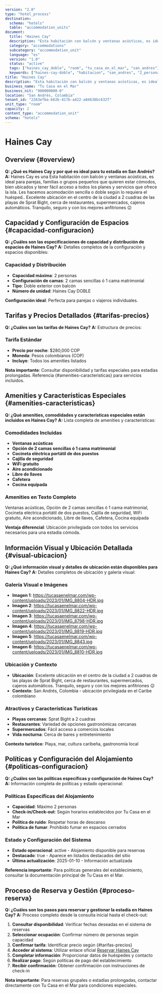 ```yaml
---
version: "2.0"
type: "hotel_process"
destination:
  schema: "hotels"
  table: "accommodation_units"
document:
  title: "Haines Cay"
  description: "Esta habitación con balcón y ventanas acústicas, es ideal para parejas, familias  o grupos pequeños que quieren estar cómodos, bien ubicados y tener fácil acceso a todos los planes y servicios que ofrece la isla. Les hacemos acomodación sencilla o doble según lo requiera el huésped."
  category: "accommodations"
  subcategory: "accommodation_unit"
  language: "es"
  version: "1.0"
  status: "active"
  tags: ["haines_cay_doble", "room", "tu_casa_en_el_mar", "san_andres"]
  keywords: ["haines-cay-doble", "habitacion", "san_andres", "2_personas", "aire_acondicionado", "wifi"]
title: "Haines Cay"
description: "Esta habitación con balcón y ventanas acústicas, es ideal para parejas, familias  o grupos pequeños que quieren estar cómodos, bien ubicados y tener fácil acceso a todos los planes y servicios que ofrece la isla. Les hacemos acomodación sencilla o doble según lo requiera el huésped."
business_name: "Tu Casa en el Mar"
business_nit: "900000000-0"
location: "San Andrés, Colombia"
tenant_id: "2263efba-b62b-417b-a422-a84638bc632f"
unit_type: "room"
capacity: 2
content_type: "accommodation_unit"
schema: "hotels"
---
```


# Haines Cay

## Overview {#overview}

**Q: ¿Qué es Haines Cay y por qué es ideal para tu estadía en San Andrés?**
**A:** Haines Cay es una Esta habitación con balcón y ventanas acústicas, es ideal para parejas, familias  o grupos pequeños que quieren estar cómodos, bien ubicados y tener fácil acceso a todos los planes y servicios que ofrece la isla. Les hacemos acomodación sencilla o doble según lo requiera el huésped.. Excelente ubicación en el centro de la ciudad a 2 cuadras de las playas de Sprat Bight, cerca de restaurantes, supermercados, cajeros automáticos. Tranquilo, seguro y con los mejores anfitriones 😉

## Capacidad y Configuración de Espacios {#capacidad-configuracion}

**Q: ¿Cuáles son las especificaciones de capacidad y distribución de espacios de Haines Cay?**
**A:** Detalles completos de la configuración y espacios disponibles:

### Capacidad y Distribución
- **Capacidad máxima**: 2 personas <!-- EXTRAE: capacity.max_capacity -->
- **Configuración de camas**: 2 camas sencillas ó 1 cama matrimonial <!-- EXTRAE: bed_configuration -->
- **Tipo**: Doble exterior con balcón <!-- EXTRAE: room_type -->
- **Número de unidad**: Haines Cay DOBLE <!-- EXTRAE: unit_number -->

**Configuración ideal**: Perfecta para parejas o viajeros individuales.

## Tarifas y Precios Detallados {#tarifas-precios}

**Q: ¿Cuáles son las tarifas de Haines Cay?**
**A:** Estructura de precios:

### Tarifa Estándar
- **Precio por noche**: $280,000 COP <!-- EXTRAE: base_price -->
- **Moneda**: Pesos colombianos (COP)
- **Incluye**: Todos los amenities listados

**Nota importante**: Consultar disponibilidad y tarifas especiales para estadías prolongadas. Referencia {#amenities-caracteristicas} para servicios incluidos.

## Amenities y Características Especiales {#amenities-caracteristicas}

**Q: ¿Qué amenities, comodidades y características especiales están incluidos en Haines Cay?**
**A:** Lista completa de amenities y características:

### Comodidades Incluidas
- **Ventanas acústicas** <!-- EXTRAE: amenities_list -->
- **Opción de 2 camas sencillas ó 1 cama matrimonial** <!-- EXTRAE: amenities_list -->
- **Cocineta eléctrica portátil de dos puestos** <!-- EXTRAE: amenities_list -->
- **Cajilla de seguridad** <!-- EXTRAE: amenities_list -->
- **WiFi gratuito** <!-- EXTRAE: amenities_list -->
- **Aire acondicionado** <!-- EXTRAE: amenities_list -->
- **Libre de llaves** <!-- EXTRAE: amenities_list -->
- **Cafetera** <!-- EXTRAE: amenities_list -->
- **Cocina equipada** <!-- EXTRAE: amenities_list -->

### Amenities en Texto Completo
Ventanas acústicas, Opción de 2 camas sencillas ó 1 cama matrimonial, Cocineta eléctrica portátil de dos puestos, Cajilla de seguridad, WiFi gratuito, Aire acondicionado, Libre de llaves, Cafetera, Cocina equipada <!-- EXTRAE: unit_amenities -->

**Ventaja diferencial**: Ubicación privilegiada con todos los servicios necesarios para una estadía cómoda.

## Información Visual y Ubicación Detallada {#visual-ubicacion}

**Q: ¿Qué información visual y detalles de ubicación están disponibles para Haines Cay?**
**A:** Detalles completos de ubicación y galería visual:

### Galería Visual e Imágenes
- **Imagen 1**: https://tucasaenelmar.com/wp-content/uploads/2023/01/IMG_8804-HDR.jpg <!-- EXTRAE: images -->
- **Imagen 2**: https://tucasaenelmar.com/wp-content/uploads/2023/01/IMG_8822-HDR.jpg <!-- EXTRAE: images -->
- **Imagen 3**: https://tucasaenelmar.com/wp-content/uploads/2023/01/IMG_8798-HDR.jpg <!-- EXTRAE: images -->
- **Imagen 4**: https://tucasaenelmar.com/wp-content/uploads/2023/01/IMG_8819-HDR.jpg <!-- EXTRAE: images -->
- **Imagen 5**: https://tucasaenelmar.com/wp-content/uploads/2023/01/IMG_8843.jpg <!-- EXTRAE: images -->
- **Imagen 6**: https://tucasaenelmar.com/wp-content/uploads/2023/01/IMG_8810-HDR.jpg <!-- EXTRAE: images -->

### Ubicación y Contexto
- **Ubicación**: Excelente ubicación en el centro de la ciudad a 2 cuadras de las playas de Sprat Bight, cerca de restaurantes, supermercados, cajeros automáticos. Tranquilo, seguro y con los mejores anfitriones 😉 <!-- EXTRAE: location_details -->
- **Contexto**: San Andrés, Colombia - ubicación privilegiada en el Caribe colombiano <!-- EXTRAE: location_details -->

### Atractivos y Características Turísticas
- **Playas cercanas**: Sprat Bight a 2 cuadras <!-- EXTRAE: tourism_features -->
- **Restaurantes**: Variedad de opciones gastronómicas cercanas <!-- EXTRAE: tourism_features -->
- **Supermercados**: Fácil acceso a comercios locales <!-- EXTRAE: tourism_features -->
- **Vida nocturna**: Cerca de bares y entretenimiento <!-- EXTRAE: tourism_features -->

**Contexto turístico**: Playa, mar, cultura caribeña, gastronomía local <!-- EXTRAE: tourism_features -->

## Políticas y Configuración del Alojamiento {#politicas-configuracion}

**Q: ¿Cuáles son las políticas específicas y configuración de Haines Cay?**
**A:** Información completa de políticas y estado operacional:

### Políticas Específicas del Alojamiento
- **Capacidad**: Máximo 2 personas <!-- EXTRAE: booking_policies -->
- **Check-in/Check-out**: Según horarios establecidos por Tu Casa en el Mar <!-- EXTRAE: booking_policies -->
- **Política de ruido**: Respetar horas de descanso <!-- EXTRAE: booking_policies -->
- **Política de fumar**: Prohibido fumar en espacios cerrados <!-- EXTRAE: booking_policies -->

### Estado y Configuración del Sistema
- **Estado operacional**: active - Alojamiento disponible para reservas <!-- EXTRAE: status -->
- **Destacado**: true - Aparece en listados destacados del sitio <!-- EXTRAE: is_featured -->
- **Última actualización**: 2025-01-10 - Información actualizada

**Referencia importante**: Para políticas generales del establecimiento, consultar la documentación principal de Tu Casa en el Mar.

## Proceso de Reserva y Gestión {#proceso-reserva}

**Q: ¿Cuáles son los pasos para reservar y gestionar la estadía en Haines Cay?**
**A:** Proceso completo desde la consulta inicial hasta el check-out:

1. **Consultar disponibilidad**: Verificar fechas deseadas en el sistema de reservas
2. **Seleccionar ocupación**: Confirmar número de personas según capacidad
3. **Confirmar tarifa**: Identificar precio según {#tarifas-precios}
4. **Acceder al sistema**: Utilizar enlace oficial [Reservar Haines Cay](https://tucasaenelmar.com/accommodation/haines-cay-doble/)
5. **Completar información**: Proporcionar datos de huéspedes y contacto
6. **Realizar pago**: Según políticas de pago del establecimiento
7. **Recibir confirmación**: Obtener confirmación con instrucciones de check-in

**Nota importante**: Para reservas grupales o estadías prolongadas, contactar directamente con Tu Casa en el Mar para condiciones especiales.